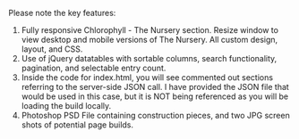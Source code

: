 Please note the key features:

1.  Fully responsive Chlorophyll - The Nursery section.  Resize window to view desktop and mobile versions of The Nursery.  All custom design, layout, and CSS.
2.  Use of jQuery datatables with sortable columns, search functionality, pagination, and selectable entry count.
3.  Inside the code for index.html, you will see commented out sections referring to the server-side JSON call.  I have provided the JSON file that would be used in this case, but it is NOT being referenced as you will be loading the build locally.
4.  Photoshop PSD File containing construction pieces, and two JPG screen shots of potential page builds.

